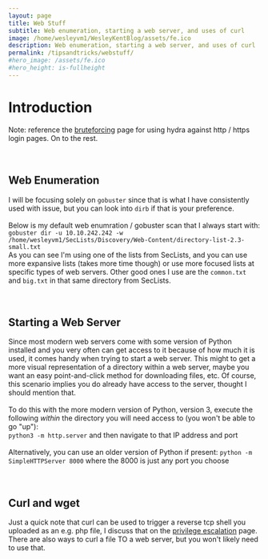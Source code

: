 ```yaml
---
layout: page
title: Web Stuff
subtitle: Web enumeration, starting a web server, and uses of curl
image: /home/wesleyvm1/WesleyKentBlog/assets/fe.ico
description: Web enumeration, starting a web server, and uses of curl
permalink: /tipsandtricks/webstuff/
#hero_image: /assets/fe.ico
#hero_height: is-fullheight
---
```


# Introduction
Note: reference the [bruteforcing](/tipsandtricks/bruteforcing/) page for using hydra against http / https login pages. On to the rest.
<br><br><br>
## Web Enumeration
I will be focusing solely on `gobuster` since that is what I have consistently used with issue, but you can look into `dirb` if that is your preference.
<br><br>
Below is my default web enumration / gobuster scan that I always start with:
`gobuster dir -u 10.10.242.242 -w /home/wesleyvm1/SecLists/Discovery/Web-Content/directory-list-2.3-small.txt `<br>
As you can see I'm using one of the lists from SecLists, and you can use more expansive lists (takes more time though) or use more focused lists at specific types of web servers. Other good ones I use are the `common.txt` and `big.txt` in that same directory from SecLists.
<br><br><br>
## Starting a Web Server
Since most modern web servers come with some version of Python installed and you very often can get access to it because of how much it is used, it comes handy when trying to start a web server. This might to get a more visual representation of a directory within a web server, maybe you want an easy point-and-click method for downloading files, etc. Of course, this scenario implies you do already have access to the server, thought I should mention that.<br><br>
To do this with the more modern version of Python, version 3, execute the following _within_ the directory you will need access to (you won't be able to go "up"):<br>
`python3 -m http.server` and then navigate to that IP address and port
<br><br>
Alternatively, you can use an older version of Python if present:
`python -m SimpleHTTPServer 8000` where the 8000 is just any port you choose
<br><br><br>
## Curl and wget
Just a quick note that curl can be used to trigger a reverse tcp shell you uploaded as an e.g. php file, I discuss that on the [privilege escalation](/tipsandtricks/privilegeescalation/) page.
There are also ways to curl a file TO a web server, but you won't likely need to use that.
<br>
